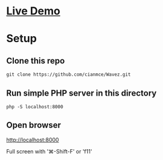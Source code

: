 # [Live Demo](http://ciancode.com/buoy/)


# Setup

## Clone this repo

`git clone https://github.com/cianmce/Wavez.git`


## Run simple PHP server in this directory

`php -S localhost:8000`

## Open browser

[http://localhost:8000](http://localhost:8000/)

Full screen with '⌘-Shift-F' or 'f11'
